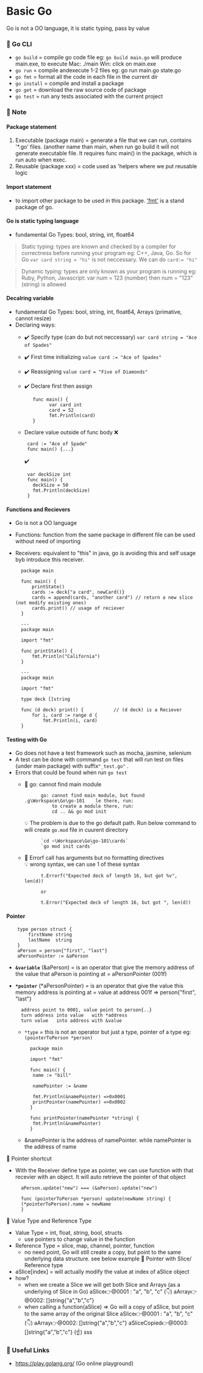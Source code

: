 # Basic Go
Go is not a OO language, it is static typing, pass by value
### :peach: Go CLI
- `go build` = compile go code file eg: `go build main.go` will produce main.exe, to execute Mac: ./main Win: click on main.exe
- `go run` = compile andexecute 1-2 files eg: go run main.go state.go
- `go fmt` = format all the code in each file in the current dir
- `go install` = compile and install a package
- `go get` = download the raw source code of package
- `go test` = run any tests associated with the current project

### :peach: Note

####  Package statement
1. Executable (package main) = generate a file that we can run, contains '*.go' files. (another name than main, when run go build it will not generate executable file. It requires func main() in the package, which is run auto when exec.
2. Reusable (package xxx) = code used as 'helpers where we put reusable logic

####  Import statement
- to import other package to be used in this package. ['fmt'](https://golang.org/pkg/fmt/) is a stand package of go.

####  Go is static typing language
- fundamental Go Types: bool, string, int, float64
> Static typing: types are known and checked by a compiler for correctness before running your program eg: C++, Java, Go. 
> So for Go `var card string = "hi"` is not neccessary. We can do `card:= "hi"`

> Dynamic typing: types are only known as your program is running eg: Ruby, Python, Javascript: var num = 123 (number) then num = "123" (string) is allowed

####  Decalring variable
- fundamental Go Types: bool, string, int, float64, Arrays (primative, cannot resize)
- Declaring ways:
    - :heavy_check_mark: Specify type (can do but not neccessary) `var card string = "Ace of Spades" `
    - :heavy_check_mark: First time initializing `value card := "Ace of Spades"`
    - :heavy_check_mark:  Reassigning `value card = "Five of Diamonds"`
    - :heavy_check_mark: Declare first then assign
    
             func main() {
                   var card int
                   card = 52
                   fmt.Println(card)
             }
    -  Declare value outside of func body
          :x:
           
            card := "Ace of Spade"
            func main() {...}
          :heavy_check_mark:

            var deckSize int
            func main() {
              deckSize = 50
              fmt.Println(deckSize)
            }   

####  Functions and Recievers
- Go is not a OO language
- Functions: function from the same package in different file can be used without need of importing
- Receivers: equivalent to "this" in java, go is avoiding this and self usage byb introduce this receiver.

        package main

        func main() {
            printState()
            cards := deck{"a card", newCard()}
            cards = append(cards, "another card") // return a new slice (not modify existing ones)
            cards.print() // usage of reciever
        }
        
        ---
        package main

        import "fmt"

        func printState() {
            fmt.Println("California")
        }
        
        ---
        package main

        import "fmt"
        
        type deck []string

        func (d deck) print() {           // (d deck) is a Reciever
            for i, card := range d {
                fmt.Println(i, card)
        }
#### Testing with Go
- Go does not have a test framework such as mocha, jasmine, selenium
- A test can be done with command `go test` that will run test on files (under main package) with suffix``"_test.go"`` .
- Errors that could be found when run `go test`
    - :bookmark_tabs: go: cannot find main module
    
                go: cannot find main module, but found .g\Workspace\Go\go-101    le there, run:
                    to create a module there, run:
                    cd .. && go mod init
                    
                    
        :bulb: The problem is due to the go default path. Run below command to will create `go.mod` file in cuurent directory

                `cd ~\Workspace\Go\go-101\cards`
                `go mod init cards`
    - :bookmark_tabs: Errorf call has arguments but no formatting directives         
        :bulb: wrong syntax, we can use 1 of these syntax

                t.Errorf("Expected deck of length 16, but got %v", len(d))

                or

                t.Error("Expected deck of length 16, but got ", len(d))

#### Pointer
        
        type person struct {
            firstName string
            lastName  string
        }
        aPerson = person{"first", "last"}
        aPersonPointer := &aPerson
        
- **`&variable`** (&aPerson) =  is an operator that give the memory address of the value that aPerson is pointing at = aPersonPointer (001f)
- **`*pointer`** (*aPersonPointer) = is an operator that give the value this memory address is pointing at = value at address 001f => person{"first", "last"}

        address point to 0001, value point to person{..}
        turn address into value   with *address
        turn value   into address with &value
    - `*type` = this is not an operator but just a type, pointer of a type eg: `(pointerToPerson *person)`

            package main

            import "fmt"

            func main() {
             name := "bill"

             namePointer := &name

             fmt.Println(&namePointer) =>0x0001
             printPointer(namePointer) =>0x0002
            }

            func printPointer(namePointer *string) {
             fmt.Println(&namePointer)
            }
    - &namePointer is the address of namePointer. while namePointer is the address of name

:low_brightness: Pointer shortcut
- With the Receiver define type as pointer, we can use function with that recevier with an object. It will auto retrieve the pointer of that object

        aPerson.update("new") === (&aPerson).update("new")  
        
        func (pointerToPerson *person) update(newName string) {
        (*pointerToPerson).name = newName 
        }
:low_brightness: Value Type and Reference Type
- Value Type = int, float, string, bool, structs
    - use pointers to change value in the function
- Reference Type = slice, map, channel, pointer, function
    - no need point, Go will still create a copy, but point to the same underlying data structure. see below example
:low_brightness: Pointer with Slice/ Reference type
- aSlice[index] = will actually modify the value at index of aSlice object
- how?
    - when we create a Slice we will get both Slice and Arrays (as a underlying of Slice in Go)
    aSlice:point_right:@0001 : "a", "b", "c" (:point_down:)
    aArray:point_right:@0002: []string{"a","b","c"}
    - when calling a function(aSlice) => Go will a copy of aSlice, but point to the same array of the original Slice
    aSlice:point_right:@0001 : "a", "b", "c" (:point_down:)
    aArray:point_right:@0002: []string{"a","b","c"}
    aSliceCopied:point_right:@0003: []string{"a","b","c"} (:point_up:)
sss

### :sunflower: Useful Links
- https://play.golang.org/ (Go online playground)